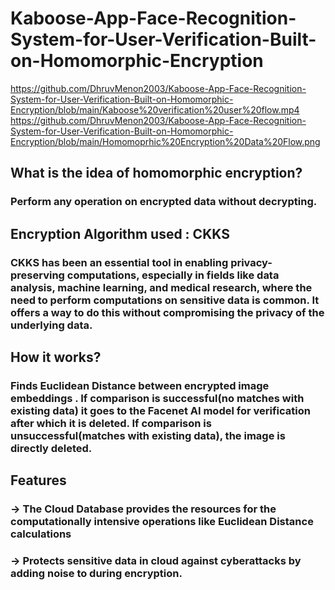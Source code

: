 # Kaboose-App-Face-Recognition-System-for-User-Verification-Built-on-Homomorphic-Encryption
https://github.com/DhruvMenon2003/Kaboose-App-Face-Recognition-System-for-User-Verification-Built-on-Homomorphic-Encryption/blob/main/Kaboose%20verification%20user%20flow.mp4
https://github.com/DhruvMenon2003/Kaboose-App-Face-Recognition-System-for-User-Verification-Built-on-Homomorphic-Encryption/blob/main/Homomoprhic%20Encryption%20Data%20Flow.png
## What is the idea of homomorphic encryption?

### Perform any operation on encrypted data without decrypting.
## Encryption Algorithm used : CKKS

### CKKS has been an essential tool in enabling privacy-preserving computations, especially in fields like data analysis, machine learning, and medical research, where the need to perform computations on sensitive data is common. It offers a way to do this without compromising the privacy of the underlying data.
## How it works?

### Finds Euclidean Distance between encrypted image embeddings . If comparison is successful(no matches with existing data) it goes to the Facenet AI model for verification after which it is deleted. If comparison is unsuccessful(matches with existing data), the image is directly deleted.
## Features

   ### ->  The Cloud Database provides the resources for the computationally intensive operations like Euclidean Distance calculations
   ### -> Protects sensitive data in cloud against cyberattacks by adding noise to during encryption.
